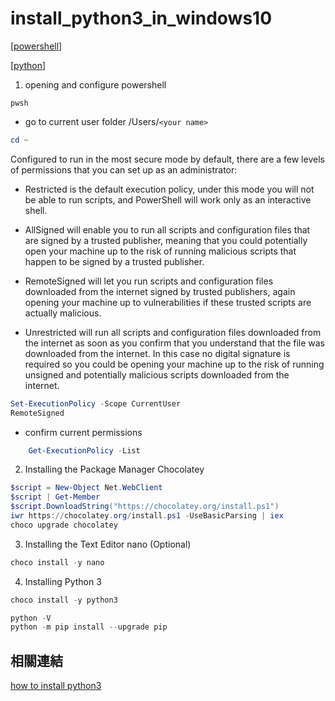 # install_python3_in_windows10

[[powershell]]

[[python]]

1. opening and configure powershell

```dos
pwsh
```

- go to current user folder /Users/`<your name>`
```powershell
cd ~
```

Configured to run in the most secure mode by default, there are a few levels of permissions that you can set up as an administrator:

- Restricted is the default execution policy, under this mode you will not be able to run scripts, and PowerShell will work only as an interactive shell.

- AllSigned will enable you to run all scripts and configuration files that are signed by a trusted publisher, meaning that you could potentially open your machine up to the risk of running malicious scripts that happen to be signed by a trusted publisher.

- RemoteSigned will let you run scripts and configuration files downloaded from the internet signed by trusted publishers, again opening your machine up to vulnerabilities if these trusted scripts are actually malicious.

- Unrestricted will run all scripts and configuration files downloaded from the internet as soon as you confirm that you understand that the file was downloaded from the internet. In this case no digital signature is required so you could be opening your machine up to the risk of running unsigned and potentially malicious scripts downloaded from the internet.


```powershell
Set-ExecutionPolicy -Scope CurrentUser
RemoteSigned
```

- confirm current permissions

```powershell
    Get-ExecutionPolicy -List

```

2. Installing the Package Manager Chocolatey
```powershell
$script = New-Object Net.WebClient
$script | Get-Member
$script.DownloadString("https://chocolatey.org/install.ps1")
iwr https://chocolatey.org/install.ps1 -UseBasicParsing | iex
choco upgrade chocolatey

```

3. Installing the Text Editor nano (Optional)

```powershell
choco install -y nano
```

4. Installing Python 3

```powershell
choco install -y python3
```

```powershell
python -V
python -m pip install --upgrade pip
```

## 相關連結

[how to install python3](https://www.digitalocean.com/community/tutorials/how-to-install-python-3-and-set-up-a-local-programming-environment-on-windows-10)

[//begin]: # "Autogenerated link references for markdown compatibility"
[powershell]: ../Powershell/powershell.md "Powershell"
[python]: python.md "Python"
[//end]: # "Autogenerated link references"